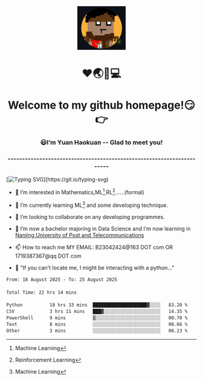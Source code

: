 <div align=center>
  <img width=128 src="image/figure.png">
</div>
<h1 align="center">❤🌏🚩💻</h1>
<h1 align="center">Welcome to my github homepage!😏👉</h1>
<h3 align="center" >😃I’m Yuan Haokuan -- Glad to meet you!</h3>
<h3 align="center" >----------------------------------------------------------------------</h3>

  [![Typing SVG](https://readme-typing-svg.herokuapp.com?font=Fira+Code&pause=1000&random=false&width=450&lines=Here's+my+personal+infomation:)](https://git.io/typing-svg)

- 👀 I’m interested in Mathematics,ML[^1],RL[^2]......(formal)
  
- 🌱 I’m currently learning ML[^1] and some developing technique.
  
- 💞️ I’m looking to collaborate on any developing programmes.
  
- 🍉 I’m now a bachelor majoring in Data Science and I'm now learning in [Nanjing University of Post and Telecommunications](https://www.njupt.edu.cn/main.psp)
  
- 📫 How to reach me MY EMAIL: B23042424@163 DOT com OR 1719387367@qq DOT com

- 🐍 "If you can't locate me, I might be interacting with a python..."

<!--START_SECTION:waka-->

```txt
From: 18 August 2025 - To: 25 August 2025

Total Time: 22 hrs 14 mins

Python          18 hrs 33 mins  ████████████████████▓░░░░   83.20 %
CSV             3 hrs 11 mins   ███▓░░░░░░░░░░░░░░░░░░░░░   14.35 %
PowerShell      9 mins          ▒░░░░░░░░░░░░░░░░░░░░░░░░   00.70 %
Text            8 mins          ░░░░░░░░░░░░░░░░░░░░░░░░░   00.66 %
Other           3 mins          ░░░░░░░░░░░░░░░░░░░░░░░░░   00.23 %
```

<!--END_SECTION:waka-->

<!---
WilbertYuan/WilbertYuan is a ✨ special ✨ repository because its `README.md` (this file) appears on your GitHub profile.
You can click the Preview link to take a look at your changes.
--->
[^1]:Machine Learning
[^2]:Reinforcement Learning
